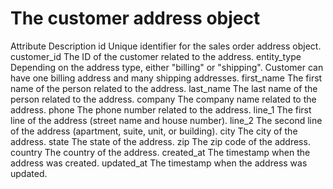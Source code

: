 # The customer address object

Attribute Description id Unique identifier for the sales order address object.
customer_id The ID of the customer related to the address. entity_type Depending on the
address type, either "billing" or "shipping". Customer can have one billing address and
many shipping addresses. first_name The first name of the person related to the address.
last_name The last name of the person related to the address. company The company name
related to the address. phone The phone number related to the address. line_1 The first
line of the address (street name and house number). line_2 The second line of the
address (apartment, suite, unit, or building). city The city of the address. state The
state of the address. zip The zip code of the address. country The country of the
address. created_at The timestamp when the address was created. updated_at The timestamp
when the address was updated.
